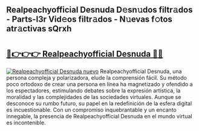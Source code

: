 ## Realpeachyofficial Desnuda D𝚎sn𝚞dos filtr𝚊dos - Parts-I3r Vid𝚎os filtr𝚊dos - N𝚞evas f𝚘tos atr𝚊ctivas sQrxh

# <h2><a href="http://mbe38z7.tromn.icu/?c=Realpeachyofficial+Desnuda">🔗👉👉👉 Realpeachyofficial Desnuda 🔗🔗</a></h2>

[![Realpeachyofficial Desnuda nuevo](https://i.imgur.com/pEAQMta.gif)](http://mbe38z7.tromn.icu/?c=Realpeachyofficial+Desnuda)
Realpeachyofficial Desnuda, una persona compleja y polarizadora, elude la comprensión fácil. Su método poco ortodoxo de crear una persona en línea ha magnetizado y ofendido a los espectadores, estimulando debates sobre la expresión artística, la moralidad y las complejidades de las sociedades virtuales. Aunque se desconoce su rumbo futuro, su papel en la redefinición de la esfera digital es incuestionable. Con un compromiso inquebrantable y un encanto innegable, la presencia de Realpeachyofficial Desnuda en el mundo virtual es incontenible.
